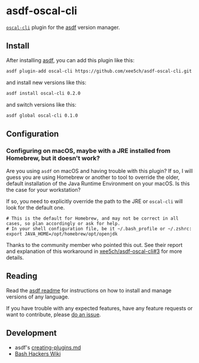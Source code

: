 # asdf-oscal-cli

[`oscal-cli`](https://github.com/usnistgov/oscal-cli.git)
plugin for the [asdf](https://github.com/asdf-vm/asdf) version manager.

## Install

After installing [asdf](https://github.com/asdf-vm/asdf),
you can add this plugin like this:

```bash
asdf plugin-add oscal-cli https://github.com/xee5ch/asdf-oscal-cli.git
```

and install new versions like this:

```bash
asdf install oscal-cli 0.2.0
```

and switch versions like this:

```bash
asdf global oscal-cli 0.1.0
```

## Configuration

### Configuring on macOS, maybe with a JRE installed from Homebrew, but it doesn't work?

Are you using `asdf` on macOS and having trouble with this plugin? If so, I will guess you are using Homebrew or another to tool to override the older, default installation of the Java Runtime Environment on your macOS. Is this the case for your workstation? 

If so, you need to explicitly override the path to the JRE or `oscal-cli` will look for the default one.

```
# This is the default for Homebrew, and may not be correct in all cases, so plan accordingly or ask for help.
# In your shell configuration file, be it ~/.bash_profile or ~/.zshrc:
export JAVA_HOME=/opt/homebrew/opt/openjdk
```

Thanks to the community member who pointed this out. See their report and explanation of this workaround in [xee5ch/asdf-oscal-cli#3](https://github.com/xee5ch/asdf-oscal-cli/issues/3) for more details.

## Reading

Read the [asdf readme](https://github.com/asdf-vm/asdf)
for instructions on how to install and manage versions of any language.

If you have trouble with any expected features,
have any feature requests or want to contribute,
please [do an issue](https://github.com/skotchpine/asdf-maven/issues).

## Development

- asdf's [creating-plugins.md](https://github.com/asdf-vm/asdf/blob/master/docs/creating-plugins.md)
- [Bash Hackers Wiki](http://wiki.bash-hackers.org/)
